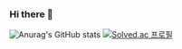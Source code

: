 ### Hi there 👋

![Anurag's GitHub stats](https://github-readme-stats.vercel.app/api?username=anuraghazra&count_private=true)
[![Solved.ac 프로필](http://mazassumnida.wtf/api/generate_badge?boj=jry9913)](https://solved.ac/jry9913)
